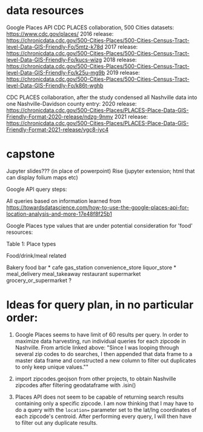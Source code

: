 # data resources
Google Places API
CDC PLACES collaboration, 500 Cities datasets: https://www.cdc.gov/places/
  2016 release: https://chronicdata.cdc.gov/500-Cities-Places/500-Cities-Census-Tract-level-Data-GIS-Friendly-Fo/5mtz-k78d
  2017 release: https://chronicdata.cdc.gov/500-Cities-Places/500-Cities-Census-Tract-level-Data-GIS-Friendly-Fo/kucs-wizg
  2018 release: https://chronicdata.cdc.gov/500-Cities-Places/500-Cities-Census-Tract-level-Data-GIS-Friendly-Fo/k25u-mg9b
  2019 release: https://chronicdata.cdc.gov/500-Cities-Places/500-Cities-Census-Tract-level-Data-GIS-Friendly-Fo/k86t-wghb

CDC PLACES collaboration, after the study condensed all Nashville data into one Nashville-Davidson county entry:
  2020 release: https://chronicdata.cdc.gov/500-Cities-Places/PLACES-Place-Data-GIS-Friendly-Format-2020-release/ndzg-9nmv
  2021 release: https://chronicdata.cdc.gov/500-Cities-Places/PLACES-Place-Data-GIS-Friendly-Format-2021-release/vgc8-iyc4




# capstone

Jupyter slides??? (in place of powerpoint)
Rise (jupyter extension; html that can display folium maps etc)




Google API query steps:

All queries based on information learned from https://towardsdatascience.com/how-to-use-the-google-places-api-for-location-analysis-and-more-17e48f8f25b1

Google Places type values that are under potential consideration for 'food' resources:

Table 1: Place types

Food/drink/meal related

Bakery
food
bar *
cafe
gas_station
convenience_store
liquor_store *
meal_delivery
meal_takeaway
restaurant
supermarket
grocery_or_supermarket ?


# Ideas for query plan, in no particular order:

1. Google Places seems to have limit of 60 results per query. In order to maximize data harvesting, run individual queries for each zipcode in Nashville.
    From article linked above: "Since I was looping through several zip codes to do searches, I then appended that data frame to a master data frame and constructed a new column to filter out duplicates to only keep unique values.""

2. import zipcodes.geojson from other projects, to obtain Nashville zipcodes after filtering geodataframe with .isin()

3. Places API does not seem to be capable of returning search results containing only a specific zipcode. I am now thinking that I may have to do a query with the `location=` parameter set to the lat/lng coordinates of each zipcode's centroid. After performing every query, I will then have to filter out any duplicate results.
